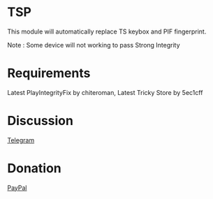 # TSP

This module will automatically replace TS keybox and PIF fingerprint.

Note : Some device will not working to pass Strong Integrity

# Requirements
Latest PlayIntegrityFix by chiteroman,
Latest Tricky Store by 5ec1cff

# Discussion
[Telegram](https://t.me/citraintegritytrick)

# Donation
[PayPal](https://paypal.me/CitraStanalone?country.x=US&locale.x=en_US)
